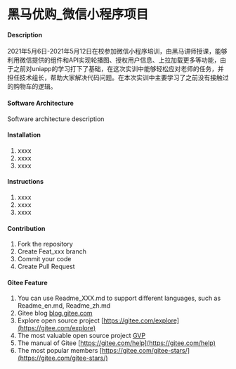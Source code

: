 # 黑马优购_微信小程序项目

#### Description
2021年5月6日-2021年5月12日在校参加微信小程序培训，由黑马讲师授课，能够利用微信提供的组件和API实现轮播图、授权用户信息、上拉加载更多等功能，由于之前对uniapp的学习打下了基础，在这次实训中能够轻松应对老师的任务，并担任技术组长，帮助大家解决代码问题。在本次实训中主要学习了之前没有接触过的购物车的逻辑。

#### Software Architecture
Software architecture description

#### Installation

1.  xxxx
2.  xxxx
3.  xxxx

#### Instructions

1.  xxxx
2.  xxxx
3.  xxxx

#### Contribution

1.  Fork the repository
2.  Create Feat_xxx branch
3.  Commit your code
4.  Create Pull Request


#### Gitee Feature

1.  You can use Readme\_XXX.md to support different languages, such as Readme\_en.md, Readme\_zh.md
2.  Gitee blog [blog.gitee.com](https://blog.gitee.com)
3.  Explore open source project [https://gitee.com/explore](https://gitee.com/explore)
4.  The most valuable open source project [GVP](https://gitee.com/gvp)
5.  The manual of Gitee [https://gitee.com/help](https://gitee.com/help)
6.  The most popular members  [https://gitee.com/gitee-stars/](https://gitee.com/gitee-stars/)

